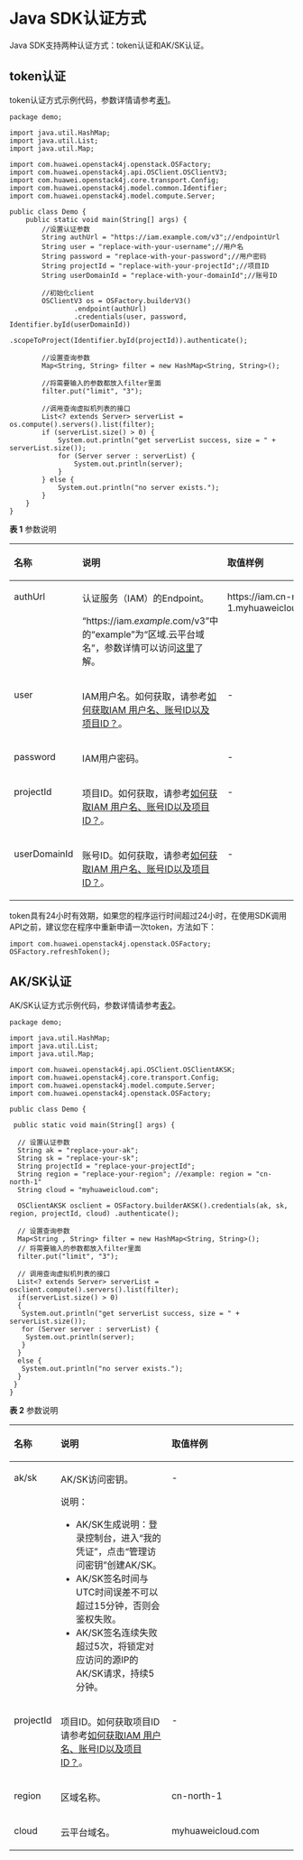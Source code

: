 # Java SDK认证方式<a name="sdk_01_0005"></a>

Java SDK支持两种认证方式：token认证和AK/SK认证。

## token认证<a name="section0702046201112"></a>

token认证方式示例代码，参数详情请参考[表1](#table19691104113491)。

```
package demo;

import java.util.HashMap;
import java.util.List;
import java.util.Map;

import com.huawei.openstack4j.openstack.OSFactory;
import com.huawei.openstack4j.api.OSClient.OSClientV3;
import com.huawei.openstack4j.core.transport.Config;
import com.huawei.openstack4j.model.common.Identifier;
import com.huawei.openstack4j.model.compute.Server;

public class Demo {
    public static void main(String[] args) {
        //设置认证参数
        String authUrl = "https://iam.example.com/v3";//endpointUrl
        String user = "replace-with-your-username";//用户名
        String password = "replace-with-your-password";//用户密码
        String projectId = "replace-with-your-projectId";//项目ID
        String userDomainId = "replace-with-your-domainId";//账号ID

        //初始化client
        OSClientV3 os = OSFactory.builderV3()
                .endpoint(authUrl)
                .credentials(user, password, Identifier.byId(userDomainId))
                .scopeToProject(Identifier.byId(projectId)).authenticate();

        //设置查询参数
        Map<String, String> filter = new HashMap<String, String>();

        //将需要输入的参数都放入filter里面
        filter.put("limit", "3");

        //调用查询虚拟机列表的接口
        List<? extends Server> serverList = os.compute().servers().list(filter);
        if (serverList.size() > 0) {
            System.out.println("get serverList success, size = " + serverList.size());
            for (Server server : serverList) {
                System.out.println(server);
            }
        } else {
            System.out.println("no server exists.");
        }
    }
}
```

**表 1**  参数说明

<a name="table19691104113491"></a>
<table><thead align="left"><tr id="sdk_01_0002_row12561105113219"><th class="cellrowborder" valign="top" width="15.91159115911591%" id="mcps1.2.4.1.1"><p id="sdk_01_0002_p195611252321"><a name="sdk_01_0002_p195611252321"></a><a name="sdk_01_0002_p195611252321"></a>名称</p>
</th>
<th class="cellrowborder" valign="top" width="39.373937393739375%" id="mcps1.2.4.1.2"><p id="sdk_01_0002_p456145133212"><a name="sdk_01_0002_p456145133212"></a><a name="sdk_01_0002_p456145133212"></a>说明</p>
</th>
<th class="cellrowborder" valign="top" width="44.71447144714472%" id="mcps1.2.4.1.3"><p id="sdk_01_0002_p175619553214"><a name="sdk_01_0002_p175619553214"></a><a name="sdk_01_0002_p175619553214"></a>取值样例</p>
</th>
</tr>
</thead>
<tbody><tr id="sdk_01_0002_row175617593220"><td class="cellrowborder" valign="top" width="15.91159115911591%" headers="mcps1.2.4.1.1 "><p id="sdk_01_0002_p155611355329"><a name="sdk_01_0002_p155611355329"></a><a name="sdk_01_0002_p155611355329"></a>authUrl</p>
</td>
<td class="cellrowborder" valign="top" width="39.373937393739375%" headers="mcps1.2.4.1.2 "><p id="sdk_01_0002_p082312211563"><a name="sdk_01_0002_p082312211563"></a><a name="sdk_01_0002_p082312211563"></a>认证服务（IAM）的Endpoint。</p>
<p id="sdk_01_0002_zh-cn_topic_0121671869_li10140171754817p0"><a name="sdk_01_0002_zh-cn_topic_0121671869_li10140171754817p0"></a><a name="sdk_01_0002_zh-cn_topic_0121671869_li10140171754817p0"></a>“https://iam.<em id="sdk_01_0002_i86181317204018"><a name="sdk_01_0002_i86181317204018"></a><a name="sdk_01_0002_i86181317204018"></a>example</em>.com/v3”中的“example”为“区域.云平台域名”，参数详情可以访问<a href="https://developer.huaweicloud.com/endpoint" target="_blank" rel="noopener noreferrer">这里</a>了解。</p>
</td>
<td class="cellrowborder" valign="top" width="44.71447144714472%" headers="mcps1.2.4.1.3 "><p id="sdk_01_0002_p105621519321"><a name="sdk_01_0002_p105621519321"></a><a name="sdk_01_0002_p105621519321"></a>https://iam.cn-north-1.myhuaweicloud.com/v3</p>
</td>
</tr>
<tr id="sdk_01_0002_row4367755920"><td class="cellrowborder" valign="top" width="15.91159115911591%" headers="mcps1.2.4.1.1 "><p id="sdk_01_0002_p193691159910"><a name="sdk_01_0002_p193691159910"></a><a name="sdk_01_0002_p193691159910"></a>user</p>
</td>
<td class="cellrowborder" valign="top" width="39.373937393739375%" headers="mcps1.2.4.1.2 "><p id="sdk_01_0002_p636905892"><a name="sdk_01_0002_p636905892"></a><a name="sdk_01_0002_p636905892"></a>IAM用户名。如何获取，请参考<a href="如何获取IAM-用户名-账号ID以及项目ID.md">如何获取IAM 用户名、账号ID以及项目ID？</a>。</p>
</td>
<td class="cellrowborder" valign="top" width="44.71447144714472%" headers="mcps1.2.4.1.3 "><p id="sdk_01_0002_p8369255915"><a name="sdk_01_0002_p8369255915"></a><a name="sdk_01_0002_p8369255915"></a>-</p>
</td>
</tr>
<tr id="sdk_01_0002_row167262017593"><td class="cellrowborder" valign="top" width="15.91159115911591%" headers="mcps1.2.4.1.1 "><p id="sdk_01_0002_p20726517093"><a name="sdk_01_0002_p20726517093"></a><a name="sdk_01_0002_p20726517093"></a>password</p>
</td>
<td class="cellrowborder" valign="top" width="39.373937393739375%" headers="mcps1.2.4.1.2 "><p id="sdk_01_0002_p15726201718910"><a name="sdk_01_0002_p15726201718910"></a><a name="sdk_01_0002_p15726201718910"></a>IAM用户密码。</p>
</td>
<td class="cellrowborder" valign="top" width="44.71447144714472%" headers="mcps1.2.4.1.3 "><p id="sdk_01_0002_p18726111717917"><a name="sdk_01_0002_p18726111717917"></a><a name="sdk_01_0002_p18726111717917"></a>-</p>
</td>
</tr>
<tr id="sdk_01_0002_row1656275163214"><td class="cellrowborder" valign="top" width="15.91159115911591%" headers="mcps1.2.4.1.1 "><p id="sdk_01_0002_p993913484"><a name="sdk_01_0002_p993913484"></a><a name="sdk_01_0002_p993913484"></a>projectId</p>
</td>
<td class="cellrowborder" valign="top" width="39.373937393739375%" headers="mcps1.2.4.1.2 "><p id="sdk_01_0002_p664771152820"><a name="sdk_01_0002_p664771152820"></a><a name="sdk_01_0002_p664771152820"></a>项目ID。如何获取，请参考<a href="如何获取IAM-用户名-账号ID以及项目ID.md">如何获取IAM 用户名、账号ID以及项目ID？</a>。</p>
</td>
<td class="cellrowborder" valign="top" width="44.71447144714472%" headers="mcps1.2.4.1.3 "><p id="sdk_01_0002_p2056295203213"><a name="sdk_01_0002_p2056295203213"></a><a name="sdk_01_0002_p2056295203213"></a>-</p>
</td>
</tr>
<tr id="sdk_01_0002_row856217512326"><td class="cellrowborder" valign="top" width="15.91159115911591%" headers="mcps1.2.4.1.1 "><p id="sdk_01_0002_p656217518325"><a name="sdk_01_0002_p656217518325"></a><a name="sdk_01_0002_p656217518325"></a>userDomainId</p>
</td>
<td class="cellrowborder" valign="top" width="39.373937393739375%" headers="mcps1.2.4.1.2 "><p id="sdk_01_0002_p856285113212"><a name="sdk_01_0002_p856285113212"></a><a name="sdk_01_0002_p856285113212"></a>账号ID。如何获取，请参考<a href="如何获取IAM-用户名-账号ID以及项目ID.md">如何获取IAM 用户名、账号ID以及项目ID？</a>。</p>
</td>
<td class="cellrowborder" valign="top" width="44.71447144714472%" headers="mcps1.2.4.1.3 "><p id="sdk_01_0002_p25628523215"><a name="sdk_01_0002_p25628523215"></a><a name="sdk_01_0002_p25628523215"></a>-</p>
</td>
</tr>
</tbody>
</table>

token具有24小时有效期，如果您的程序运行时间超过24小时，在使用SDK调用API之前，建议您在程序中重新申请一次token，方法如下：

```
import com.huawei.openstack4j.openstack.OSFactory;
OSFactory.refreshToken();
```

## AK/SK认证<a name="section199482591210"></a>

AK/SK认证方式示例代码，参数详情请参考[表2](#table4561115173218)。

```
package demo;

import java.util.HashMap;
import java.util.List;
import java.util.Map;

import com.huawei.openstack4j.api.OSClient.OSClientAKSK;
import com.huawei.openstack4j.core.transport.Config;
import com.huawei.openstack4j.model.compute.Server;
import com.huawei.openstack4j.openstack.OSFactory;

public class Demo {
 
 public static void main(String[] args) {
 
  // 设置认证参数
  String ak = "replace-your-ak";
  String sk = "replace-your-sk";
  String projectId = "replace-your-projectId";
  String region = "replace-your-region"; //example: region = "cn-north-1"
  String cloud = "myhuaweicloud.com";
 
  OSClientAKSK osclient = OSFactory.builderAKSK().credentials(ak, sk, region, projectId, cloud) .authenticate();
 
  // 设置查询参数
  Map<String , String> filter = new HashMap<String, String>();
  // 将需要输入的参数都放入filter里面
  filter.put("limit", "3");
  
  // 调用查询虚拟机列表的接口
  List<? extends Server> serverList = osclient.compute().servers().list(filter);
  if(serverList.size() > 0) 
  {
   System.out.println("get serverList success, size = " + serverList.size());
   for (Server server : serverList) {
    System.out.println(server);
   }
  } 
  else {
   System.out.println("no server exists.");
  }
 }
}
```

**表 2**  参数说明

<a name="table4561115173218"></a>
<table><thead align="left"><tr id="row12561105113219"><th class="cellrowborder" valign="top" width="15.901590159015901%" id="mcps1.2.4.1.1"><p id="p195611252321"><a name="p195611252321"></a><a name="p195611252321"></a>名称</p>
</th>
<th class="cellrowborder" valign="top" width="39.38393839383938%" id="mcps1.2.4.1.2"><p id="p456145133212"><a name="p456145133212"></a><a name="p456145133212"></a>说明</p>
</th>
<th class="cellrowborder" valign="top" width="44.71447144714472%" id="mcps1.2.4.1.3"><p id="p175619553214"><a name="p175619553214"></a><a name="p175619553214"></a>取值样例</p>
</th>
</tr>
</thead>
<tbody><tr id="row175617593220"><td class="cellrowborder" valign="top" width="15.901590159015901%" headers="mcps1.2.4.1.1 "><p id="p88021832125310"><a name="p88021832125310"></a><a name="p88021832125310"></a>ak/sk</p>
</td>
<td class="cellrowborder" valign="top" width="39.38393839383938%" headers="mcps1.2.4.1.2 "><p id="p20367134212540"><a name="p20367134212540"></a><a name="p20367134212540"></a>AK/SK访问密钥。</p>
<div class="note" id="note1564918718544"><a name="note1564918718544"></a><a name="note1564918718544"></a><span class="notetitle"> 说明： </span><div class="notebody"><a name="ul161113510548"></a><a name="ul161113510548"></a><ul id="ul161113510548"><li>AK/SK生成说明：登录控制台，进入“我的凭证”，点击“管理访问密钥”创建AK/SK。</li><li>AK/SK签名时间与UTC时间误差不可以超过15分钟，否则会鉴权失败。</li><li>AK/SK签名连续失败超过5次，将锁定对应访问的源IP的AK/SK请求，持续5分钟。</li></ul>
</div></div>
</td>
<td class="cellrowborder" valign="top" width="44.71447144714472%" headers="mcps1.2.4.1.3 "><p id="p87781732115313"><a name="p87781732115313"></a><a name="p87781732115313"></a>-</p>
</td>
</tr>
<tr id="row1656275163214"><td class="cellrowborder" valign="top" width="15.901590159015901%" headers="mcps1.2.4.1.1 "><p id="p993913484"><a name="p993913484"></a><a name="p993913484"></a>projectId</p>
</td>
<td class="cellrowborder" valign="top" width="39.38393839383938%" headers="mcps1.2.4.1.2 "><p id="p664771152820"><a name="p664771152820"></a><a name="p664771152820"></a>项目ID。如何获取项目ID请参考<a href="如何获取IAM-用户名-账号ID以及项目ID.md">如何获取IAM 用户名、账号ID以及项目ID？</a>。</p>
</td>
<td class="cellrowborder" valign="top" width="44.71447144714472%" headers="mcps1.2.4.1.3 "><p id="p2056295203213"><a name="p2056295203213"></a><a name="p2056295203213"></a>-</p>
</td>
</tr>
<tr id="row856217512326"><td class="cellrowborder" valign="top" width="15.901590159015901%" headers="mcps1.2.4.1.1 "><p id="p3254718185715"><a name="p3254718185715"></a><a name="p3254718185715"></a>region</p>
</td>
<td class="cellrowborder" valign="top" width="39.38393839383938%" headers="mcps1.2.4.1.2 "><p id="p18251173415715"><a name="p18251173415715"></a><a name="p18251173415715"></a>区域名称。</p>
</td>
<td class="cellrowborder" valign="top" width="44.71447144714472%" headers="mcps1.2.4.1.3 "><p id="p1563110552585"><a name="p1563110552585"></a><a name="p1563110552585"></a>cn-north-1</p>
</td>
</tr>
<tr id="row14629182212575"><td class="cellrowborder" valign="top" width="15.901590159015901%" headers="mcps1.2.4.1.1 "><p id="p02557409242"><a name="p02557409242"></a><a name="p02557409242"></a>cloud</p>
</td>
<td class="cellrowborder" valign="top" width="39.38393839383938%" headers="mcps1.2.4.1.2 "><p id="p8630172215574"><a name="p8630172215574"></a><a name="p8630172215574"></a>云平台域名。</p>
</td>
<td class="cellrowborder" valign="top" width="44.71447144714472%" headers="mcps1.2.4.1.3 "><p id="p1163015226572"><a name="p1163015226572"></a><a name="p1163015226572"></a>myhuaweicloud.com</p>
</td>
</tr>
</tbody>
</table>

